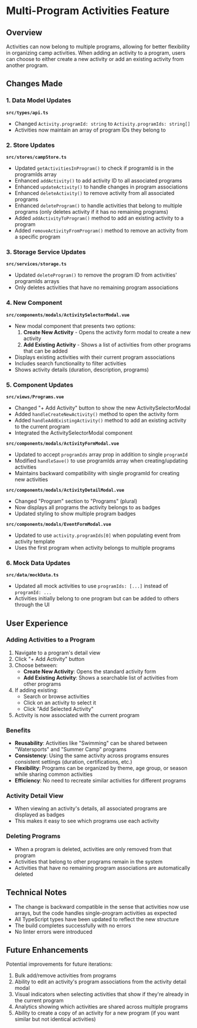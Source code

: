 # Multi-Program Activities Feature

## Overview
Activities can now belong to multiple programs, allowing for better flexibility in organizing camp activities. When adding an activity to a program, users can choose to either create a new activity or add an existing activity from another program.

## Changes Made

### 1. Data Model Updates

**`src/types/api.ts`**
- Changed `Activity.programId: string` to `Activity.programIds: string[]`
- Activities now maintain an array of program IDs they belong to

### 2. Store Updates

**`src/stores/campStore.ts`**
- Updated `getActivitiesInProgram()` to check if programId is in the programIds array
- Enhanced `addActivity()` to add activity ID to all associated programs
- Enhanced `updateActivity()` to handle changes in program associations
- Enhanced `deleteActivity()` to remove activity from all associated programs
- Enhanced `deleteProgram()` to handle activities that belong to multiple programs (only deletes activity if it has no remaining programs)
- Added `addActivityToProgram()` method to add an existing activity to a program
- Added `removeActivityFromProgram()` method to remove an activity from a specific program

### 3. Storage Service Updates

**`src/services/storage.ts`**
- Updated `deleteProgram()` to remove the program ID from activities' programIds arrays
- Only deletes activities that have no remaining program associations

### 4. New Component

**`src/components/modals/ActivitySelectorModal.vue`**
- New modal component that presents two options:
  1. **Create New Activity** - Opens the activity form modal to create a new activity
  2. **Add Existing Activity** - Shows a list of activities from other programs that can be added
- Displays existing activities with their current program associations
- Includes search functionality to filter activities
- Shows activity details (duration, description, programs)

### 5. Component Updates

**`src/views/Programs.vue`**
- Changed "+ Add Activity" button to show the new ActivitySelectorModal
- Added `handleCreateNewActivity()` method to open the activity form
- Added `handleAddExistingActivity()` method to add an existing activity to the current program
- Integrated the ActivitySelectorModal component

**`src/components/modals/ActivityFormModal.vue`**
- Updated to accept `programIds` array prop in addition to single `programId`
- Modified `handleSave()` to use programIds array when creating/updating activities
- Maintains backward compatibility with single programId for creating new activities

**`src/components/modals/ActivityDetailModal.vue`**
- Changed "Program" section to "Programs" (plural)
- Now displays all programs the activity belongs to as badges
- Updated styling to show multiple program badges

**`src/components/modals/EventFormModal.vue`**
- Updated to use `activity.programIds[0]` when populating event from activity template
- Uses the first program when activity belongs to multiple programs

### 6. Mock Data Updates

**`src/data/mockData.ts`**
- Updated all mock activities to use `programIds: [...]` instead of `programId: ...`
- Activities initially belong to one program but can be added to others through the UI

## User Experience

### Adding Activities to a Program

1. Navigate to a program's detail view
2. Click "+ Add Activity" button
3. Choose between:
   - **Create New Activity**: Opens the standard activity form
   - **Add Existing Activity**: Shows a searchable list of activities from other programs
4. If adding existing:
   - Search or browse activities
   - Click on an activity to select it
   - Click "Add Selected Activity"
5. Activity is now associated with the current program

### Benefits

- **Reusability**: Activities like "Swimming" can be shared between "Watersports" and "Summer Camp" programs
- **Consistency**: Using the same activity across programs ensures consistent settings (duration, certifications, etc.)
- **Flexibility**: Programs can be organized by theme, age group, or season while sharing common activities
- **Efficiency**: No need to recreate similar activities for different programs

### Activity Detail View

- When viewing an activity's details, all associated programs are displayed as badges
- This makes it easy to see which programs use each activity

### Deleting Programs

- When a program is deleted, activities are only removed from that program
- Activities that belong to other programs remain in the system
- Activities that have no remaining program associations are automatically deleted

## Technical Notes

- The change is backward compatible in the sense that activities now use arrays, but the code handles single-program activities as expected
- All TypeScript types have been updated to reflect the new structure
- The build completes successfully with no errors
- No linter errors were introduced

## Future Enhancements

Potential improvements for future iterations:
1. Bulk add/remove activities from programs
2. Ability to edit an activity's program associations from the activity detail modal
3. Visual indicators when selecting activities that show if they're already in the current program
4. Analytics showing which activities are shared across multiple programs
5. Ability to create a copy of an activity for a new program (if you want similar but not identical activities)


